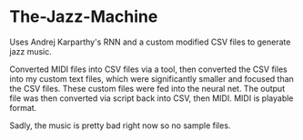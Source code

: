 # The-Jazz-Machine
Uses Andrej Karparthy's RNN and a custom modified CSV files to generate jazz music.

Converted MIDI files into CSV files via a tool, then converted the CSV files into my custom text files, 
which were significantly smaller and focused than the CSV files. These custom files were fed into the neural net. 
The output file was then converted via script back into CSV, then MIDI. MIDI is playable format.

Sadly, the music is pretty bad right now so no sample files. 
